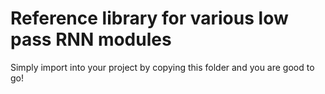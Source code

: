 # Reference library for various low pass RNN modules

Simply import into your project by copying this folder and you are good to go!